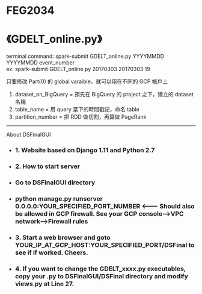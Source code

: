 # FEG2034

《GDELT_online.py》
==================
terminal command: spark-submit GDELT_online.py YYYYMMDD YYYYMMDD event_number  
ex: spark-submit GDELT_online.py 20170303 20170303 19  
  
只要修改 Part(0) 的 global varaible，就可以用在不同的 GCP 帳戶上  
1. dataset_on_BigQuery = 預先在 BigQuery 的 project 之下，建立的 dataset 名稱  
2. table_name = 用 query 當下的時間戳記，命名 table  
3. partition_number = 把 RDD 做切割，再算做 PageRank
---
About DSFinalGUI
* ### 1. Website based on Django 1.11 and Python 2.7
* ### 2. How to start server
*   ### Go to DSFinalGUI directory
*   ### python manage.py runserver 0.0.0.0:YOUR_SPECIFIED_PORT_NUMBER <--- Should also be allowed in GCP firewall. See your GCP console-->VPC network-->Firewall rules
*   ### 3. Start a web browser and goto YOUR_IP_AT_GCP_HOST:YOUR_SPECIFIED_PORT/DSFinal to see if if worked. Cheers.
*   ### 4. If you want to change the GDELT_xxxx.py executables, copy your .py to DSFinalGUI/DSFinal directory and modify views.py at Line 27.
